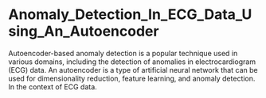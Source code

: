# Anomaly_Detection_In_ECG_Data_Using_An_Autoencoder
Autoencoder-based anomaly detection is a popular technique used in various domains, including the detection of anomalies in electrocardiogram (ECG) data. An autoencoder is a type of artificial neural network that can be used for dimensionality reduction, feature learning, and anomaly detection. In the context of ECG data.
